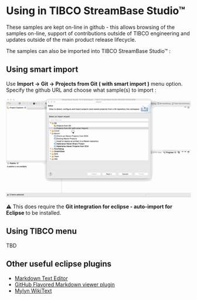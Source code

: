 # Using in TIBCO StreamBase Studio&trade;

These samples are kept on-line in github - this allows browsing of the samples on-line,
support of contributions outside of TIBCO engineering and updates outside of the main
product release lifecycle.

The samples can also be imported into TIBCO StreamBase Studio&trade; :

## Using smart import

Use **Import -> Git -> Projects from Git ( with smart import )** menu option.  Specify the github URL and choose what sample(s) to import :

![smartimport](studioimport.gif)

:warning: This does require the **Git integration for eclipse - auto-import for Eclipse** to be installed.   

## Using TIBCO menu

TBD

## Other useful eclipse plugins

* [Markdown Text Editor](https://marketplace.eclipse.org/content/markdown-text-editor)
* [GitHub Flavored Markdown viewer plugin](https://marketplace.eclipse.org/content/github-flavored-markdown-viewer-plugin)
* [Mylyn WikiText](https://marketplace.eclipse.org/content/mylyn-wikitext)
